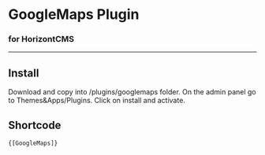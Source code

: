 # GoogleMaps Plugin 
### for HorizontCMS

<hr>


## Install

Download and copy into /plugins/googlemaps folder. On the admin panel go to Themes&Apps/Plugins. Click on install and activate.

## Shortcode
``` {[GoogleMaps]} ```
